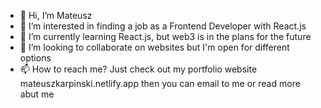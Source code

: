 - 👋 Hi, I’m Mateusz
- 👀 I’m interested in finding a job as a Frontend Developer with React.js
- 🌱 I’m currently learning React.js, but web3 is in the plans for the future
- 💞️ I’m looking to collaborate on websites but I'm open for different options
- 📫 How to reach me? Just check out my portfolio website mateuszkarpinski.netlify.app then you can email to me or read more abut me
